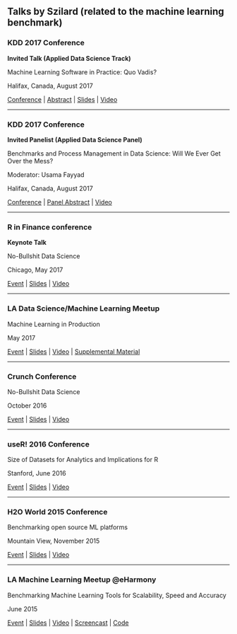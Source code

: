 
## Talks by Szilard (related to the machine learning benchmark)



### KDD 2017 Conference

**Invited Talk (Applied Data Science Track)** 

Machine Learning Software in Practice: Quo Vadis?

Halifax, Canada, August 2017

[Conference](http://www.kdd.org/kdd2017/)
| [Abstract](http://www.kdd.org/kdd2017/applied-data-science-invited-talks/view/szilard-pafka)
| [Slides](https://speakerdeck.com/szilard/machine-learning-software-in-practice-quo-vadis-invited-talk-kdd-conference-applied-data-science-track-august-2017-halifax-canada)
| [Video](http://videolectures.net/kdd2017_pafka_machine_learning_software/)


-----------


### KDD 2017 Conference

**Invited Panelist (Applied Data Science Panel)**

Benchmarks and Process Management in Data Science: Will We Ever Get Over the Mess?

Moderator: Usama Fayyad

Halifax, Canada, August 2017

[Conference](http://www.kdd.org/kdd2017/)
| [Panel Abstract](http://www.kdd.org/kdd2017/applied-data-science-invited-panels)
| [Video](http://videolectures.net/kdd2017_panel_benchmarks_process_management/)


-----------



### R in Finance conference

**Keynote Talk**

No-Bullshit Data Science

Chicago, May 2017

[Event](http://www.rinfinance.com/#program)
| [Slides](https://speakerdeck.com/szilard/finance-conference-chicago-may-2017)
| [Video](https://channel9.msdn.com/Events/RFinance/RFinance-2017/No-Bullshit-Data-Science)


-----------



### LA Data Science/Machine Learning Meetup

Machine Learning in Production

May 2017

[Event](http://datascience.la/meetup-machine-learning-in-production-with-szilard-pafka/)
| [Slides](https://speakerdeck.com/szilard/machine-learning-meetup-may-2017)
| [Video](https://www.youtube.com/watch?v=2BTl2maXvFk#t=17m15s)
| [Supplemental Material](https://github.com/szilard/ml-prod)



-----------



### Crunch Conference 

No-Bullshit Data Science

October 2016

[Event](http://crunchconf.com/)
| [Slides](https://speakerdeck.com/szilard/no-bullshit-data-science-crunch-conf-oct-2016)
| [Video](http://www.ustream.tv/recorded/92448101)

-----------



### useR! 2016 Conference

Size of Datasets for Analytics and Implications for R

Stanford, June 2016

[Event](http://user2016.org/)
| [Slides](https://speakerdeck.com/szilard/size-of-datasets-for-analytics-and-implications-for-r-user-conference-stanford-university-june-2016)
| [Video](https://channel9.msdn.com/Events/useR-international-R-User-conference/useR2016/Size-of-Datasets-for-Analytics-and-Implications-for-R)


-----------



### H2O World 2015 Conference

Benchmarking open source ML platforms

Mountain View, November 2015

[Event](http://h2oworld.h2o.ai/)
| [Slides](http://www.slideshare.net/0xdata/h2o-world-benchmarking-open-source-ml-platforms-szilard-pafka)
| [Video](http://library.fora.tv/2015/11/11/benchmarking_open_source_ml_platforms)


-----------



### LA Machine Learning Meetup @eHarmony

Benchmarking Machine Learning Tools for Scalability, Speed and Accuracy

June 2015

[Event](http://www.meetup.com/Los-Angeles-Machine-Learning-Data-Science/events/222698365/)
| [Slides](https://speakerdeck.com/szilard/benchmarking-machine-learning-tools-for-scalability-speed-and-accuracy-la-ml-meetup-at-eharmony-june-2015)
| [Video](http://vimeopro.com/eharmony/talks/video/132838730) 
| [Screencast](https://www.youtube.com/watch?v=DK87lCLH_6A)
| [Code](https://github.com/szilard/benchm-ml)


